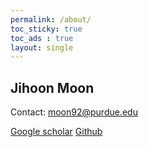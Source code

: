 ```yaml
---
permalink: /about/
toc_sticky: true
toc_ads : true
layout: single
---
```


## Jihoon Moon
Contact: moon92@purdue.edu

[Google scholar](https://scholar.google.com/citations?user=xcjZXmUAAAAJ&hl=ko)
[Github](https://github.com/jhmoon89)
